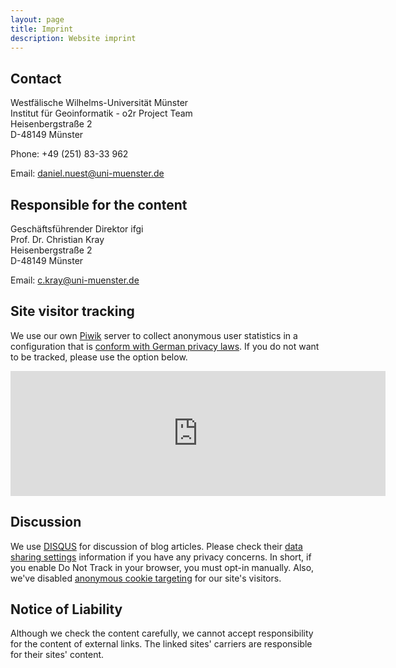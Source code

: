 ```yaml
---
layout: page
title: Imprint
description: Website imprint
---
```


## Contact

Westfälische Wilhelms-Universität Münster<br />
Institut für Geoinformatik - o2r Project Team<br />
Heisenbergstraße 2<br />
D-48149 Münster

Phone: +49 (251) 83-33 962

Email: daniel.nuest@uni-muenster.de


## Responsible for the content

Geschäftsführender Direktor ifgi<br />
Prof. Dr. Christian Kray<br />
Heisenbergstraße 2<br />
D-48149 Münster

Email: c.kray@uni-muenster.de


## Site visitor tracking

We use our own [Piwik](https://piwik.org/) server to collect anonymous user statistics in a configuration that is [conform with German privacy laws](https://www.datenschutzzentrum.de/uploads/projekte/verbraucherdatenschutz/20110315-webanalyse-piwik.pdf). If you do not want to be tracked, please use the option below.

<iframe frameborder="no" width="600px" height="200px" src="https://o2r.uni-muenster.de/piwik/index.php?module=CoreAdminHome&action=optOut"></iframe>


## Discussion

We use [DISQUS](https://disqus.com/) for discussion of blog articles. Please check their [data sharing settings](https://help.disqus.com/customer/portal/articles/1657951) information if you have any privacy concerns. In short, if you enable Do Not Track in your browser, you must opt-in manually. Also, we've disabled [anonymous cookie targeting](https://help.disqus.com/customer/portal/articles/1657951-ad-training-settings) for our site's visitors.


## Notice of Liability

Although we check the content carefully, we cannot accept responsibility for the content of external links. The linked sites' carriers are responsible for their sites' content.
